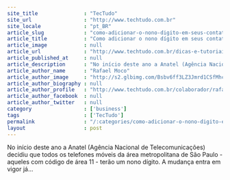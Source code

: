 ```yaml
---
site_title               : "TecTudo"
site_url                 : "http://www.techtudo.com.br"
site_locale              : "pt_BR"
article_slug             : "como-adicionar-o-nono-digito-em-seus-contatos"
article_title            : "Como adicionar o nono dígito em seus contatos?"
article_image            : null
article_url              : "http://www.techtudo.com.br/dicas-e-tutoriais/noticia/2012/07/como-adicionar-o-nono-digito-em-seus-contatos.html"
article_published_at     : null
article_description      : "No início deste ano a Anatel (Agência Nacional de Telecomunicações) decidiu que todos os telefones móveis da área metropolitana de São Paulo - aqueles com código de área 11 - terão um nono dígito. A mudança entra em vigor já..."
article_author_name      : "Rafael Moco"
article_author_image     : "http://s2.glbimg.com/Bsbv6ff3LZ3Jmrd1CSfMhc3y2vY=/30x30/s2.glbimg.com/seIwXMJi9HxCoM0P7Xvvl5rEn7I=/140x140/s.glbimg.com/po/tt2/f/original/2013/11/12/logo_cc_140_7.png"
article_author_biography : null
article_author_profile   : "http://www.techtudo.com.br/colaborador/rafael-moco.html"
article_author_facebook  : null
article_author_twitter   : null
category                 : ['business']
tags                     : ['TecTudo']
permalink                : "/:categories/como-adicionar-o-nono-digito-em-seus-contatos/"
layout                   : post
---
```


No início deste ano a Anatel (Agência Nacional de Telecomunicações) decidiu que todos os telefones móveis da área metropolitana de São Paulo - aqueles com código de área 11 - terão um nono dígito. A mudança entra em vigor já...
